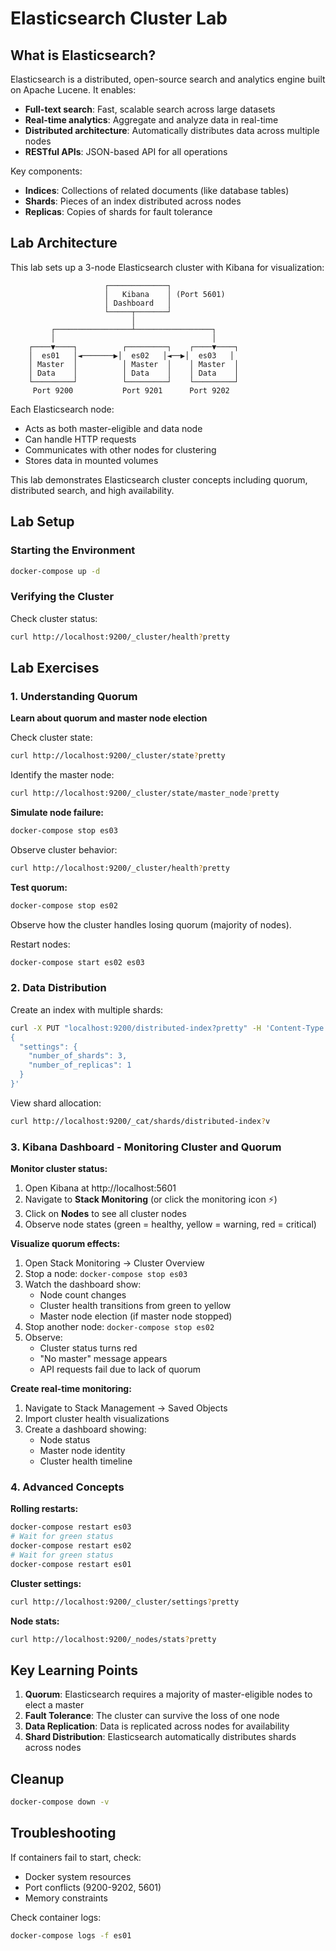 # Elasticsearch Cluster Lab

## What is Elasticsearch?

Elasticsearch is a distributed, open-source search and analytics engine built on Apache Lucene. It enables:
- **Full-text search**: Fast, scalable search across large datasets
- **Real-time analytics**: Aggregate and analyze data in real-time
- **Distributed architecture**: Automatically distributes data across multiple nodes
- **RESTful APIs**: JSON-based API for all operations

Key components:
- **Indices**: Collections of related documents (like database tables)
- **Shards**: Pieces of an index distributed across nodes
- **Replicas**: Copies of shards for fault tolerance

## Lab Architecture

This lab sets up a 3-node Elasticsearch cluster with Kibana for visualization:

```
                     ┌─────────────┐
                     │   Kibana    │ (Port 5601)
                     │ Dashboard   │
                     └─────┬───────┘
                           │
         ┌─────────────────┴─────────────────┐
         │                                   │
    ┌────▼────┐          ┌─────────┐    ┌────▼────┐
    │  es01   │◄───────▶│  es02   │◄──▶│  es03   │
    │ Master  │          │ Master  │    │ Master  │
    │ Data    │          │ Data    │    │ Data    │
    └─────────┘          └─────────┘    └─────────┘
     Port 9200           Port 9201      Port 9202
```

Each Elasticsearch node:
- Acts as both master-eligible and data node
- Can handle HTTP requests
- Communicates with other nodes for clustering
- Stores data in mounted volumes

This lab demonstrates Elasticsearch cluster concepts including quorum, distributed search, and high availability.

## Lab Setup

### Starting the Environment

```bash
docker-compose up -d
```

### Verifying the Cluster

Check cluster status:
```bash
curl http://localhost:9200/_cluster/health?pretty
```

## Lab Exercises

### 1. Understanding Quorum

**Learn about quorum and master node election**

Check cluster state:
```bash
curl http://localhost:9200/_cluster/state?pretty
```

Identify the master node:
```bash
curl http://localhost:9200/_cluster/state/master_node?pretty
```

**Simulate node failure:**
```bash
docker-compose stop es03
```

Observe cluster behavior:
```bash
curl http://localhost:9200/_cluster/health?pretty
```

**Test quorum:**
```bash
docker-compose stop es02
```

Observe how the cluster handles losing quorum (majority of nodes).

Restart nodes:
```bash
docker-compose start es02 es03
```

### 2. Data Distribution

Create an index with multiple shards:
```bash
curl -X PUT "localhost:9200/distributed-index?pretty" -H 'Content-Type: application/json' -d'
{
  "settings": {
    "number_of_shards": 3,
    "number_of_replicas": 1
  }
}'
```

View shard allocation:
```bash
curl http://localhost:9200/_cat/shards/distributed-index?v
```

### 3. Kibana Dashboard - Monitoring Cluster and Quorum

**Monitor cluster status:**
1. Open Kibana at http://localhost:5601
2. Navigate to **Stack Monitoring** (or click the monitoring icon ⚡)
3. Click on **Nodes** to see all cluster nodes
4. Observe node states (green = healthy, yellow = warning, red = critical)

**Visualize quorum effects:**
1. Open Stack Monitoring → Cluster Overview
2. Stop a node: `docker-compose stop es03`
3. Watch the dashboard show:
   - Node count changes
   - Cluster health transitions from green to yellow
   - Master node election (if master node stopped)
4. Stop another node: `docker-compose stop es02`
5. Observe:
   - Cluster status turns red
   - "No master" message appears
   - API requests fail due to lack of quorum

**Create real-time monitoring:**
1. Navigate to Stack Management → Saved Objects
2. Import cluster health visualizations
3. Create a dashboard showing:
   - Node status
   - Master node identity
   - Cluster health timeline

### 4. Advanced Concepts

**Rolling restarts:**
```bash
docker-compose restart es03
# Wait for green status
docker-compose restart es02
# Wait for green status
docker-compose restart es01
```

**Cluster settings:**
```bash
curl http://localhost:9200/_cluster/settings?pretty
```

**Node stats:**
```bash
curl http://localhost:9200/_nodes/stats?pretty
```

## Key Learning Points

1. **Quorum**: Elasticsearch requires a majority of master-eligible nodes to elect a master
2. **Fault Tolerance**: The cluster can survive the loss of one node
3. **Data Replication**: Data is replicated across nodes for availability
4. **Shard Distribution**: Elasticsearch automatically distributes shards across nodes

## Cleanup

```bash
docker-compose down -v
```

## Troubleshooting

If containers fail to start, check:
- Docker system resources
- Port conflicts (9200-9202, 5601)
- Memory constraints

Check container logs:
```bash
docker-compose logs -f es01
```